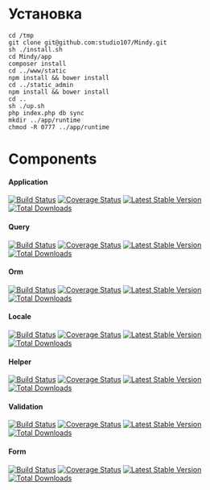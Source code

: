 # Установка

```
cd /tmp
git clone git@github.com:studio107/Mindy.git
sh ./install.sh
cd Mindy/app
composer install
cd ../www/static
npm install && bower install
cd ../static_admin
npm install && bower install
cd ..
sh ./up.sh
php index.php db sync
mkdir ../app/runtime
chmod -R 0777 ../app/runtime
```

# Components

#### Application

[![Build Status](https://travis-ci.org/studio107/Mindy_Application.svg)](https://travis-ci.org/studio107/Mindy_Application)
[![Coverage Status](https://coveralls.io/repos/studio107/Mindy_Application/badge.png)](https://coveralls.io/r/studio107/Mindy_Application)
[![Latest Stable Version](https://poser.pugx.org/mindy/application/v/stable.svg)](https://packagist.org/packages/mindy/application)
[![Total Downloads](https://poser.pugx.org/mindy/application/downloads.svg)](https://packagist.org/packages/mindy/application)

#### Query

[![Build Status](https://travis-ci.org/studio107/Mindy_Query.svg?branch=master)](https://travis-ci.org/studio107/Mindy_Query)
[![Coverage Status](https://img.shields.io/coveralls/studio107/Mindy_Query.svg)](https://coveralls.io/r/studio107/Mindy_Query?branch=master)
[![Latest Stable Version](https://poser.pugx.org/mindy/query/v/stable.svg)](https://packagist.org/packages/mindy/query)
[![Total Downloads](https://poser.pugx.org/mindy/query/downloads.svg)](https://packagist.org/packages/mindy/query)

#### Orm

[![Build Status](https://travis-ci.org/studio107/Mindy_Orm.svg)](https://travis-ci.org/studio107/Mindy_Orm)
[![Coverage Status](https://img.shields.io/coveralls/studio107/Mindy_Orm.svg)](https://coveralls.io/r/studio107/Mindy_Orm)
[![Latest Stable Version](https://poser.pugx.org/mindy/orm/v/stable.svg)](https://packagist.org/packages/mindy/orm)
[![Total Downloads](https://poser.pugx.org/mindy/orm/downloads.svg)](https://packagist.org/packages/mindy/orm)

#### Locale

[![Build Status](https://travis-ci.org/studio107/Mindy_Locale.svg)](https://travis-ci.org/studio107/Mindy_Locale)
[![Coverage Status](https://img.shields.io/coveralls/studio107/Mindy_Locale.svg)](https://coveralls.io/r/studio107/Mindy_Locale)
[![Latest Stable Version](https://poser.pugx.org/mindy/locale/v/stable.svg)](https://packagist.org/packages/mindy/locale)
[![Total Downloads](https://poser.pugx.org/mindy/locale/downloads.svg)](https://packagist.org/packages/mindy/locale)

#### Helper

[![Build Status](https://travis-ci.org/studio107/Mindy_Helper.png?branch=master)](https://travis-ci.org/studio107/Mindy_Helper)
[![Coverage Status](https://coveralls.io/repos/studio107/Mindy_Helper/badge.png)](https://coveralls.io/r/studio107/Mindy_Helper)
[![Latest Stable Version](https://poser.pugx.org/mindy/helper/v/stable.svg)](https://packagist.org/packages/mindy/helper)
[![Total Downloads](https://poser.pugx.org/mindy/helper/downloads.svg)](https://packagist.org/packages/mindy/helper)

#### Validation

[![Build Status](https://travis-ci.org/studio107/Mindy_Validation.svg)](https://travis-ci.org/studio107/Mindy_Validation)
[![Coverage Status](https://coveralls.io/repos/studio107/Mindy_Validation/badge.png)](https://coveralls.io/r/studio107/Mindy_Validation)
[![Latest Stable Version](https://poser.pugx.org/mindy/validation/v/stable.svg)](https://packagist.org/packages/mindy/validation)
[![Total Downloads](https://poser.pugx.org/mindy/validation/downloads.svg)](https://packagist.org/packages/mindy/validation)

#### Form

[![Build Status](https://travis-ci.org/studio107/Mindy_Form.svg?branch=master)](https://travis-ci.org/studio107/Mindy_Form)
[![Coverage Status](https://coveralls.io/repos/studio107/Mindy_Form/badge.png)](https://coveralls.io/r/studio107/Mindy_Form)
[![Latest Stable Version](https://poser.pugx.org/mindy/form/v/stable.svg)](https://packagist.org/packages/form/validation)
[![Total Downloads](https://poser.pugx.org/mindy/form/downloads.svg)](https://packagist.org/packages/form/validation)
